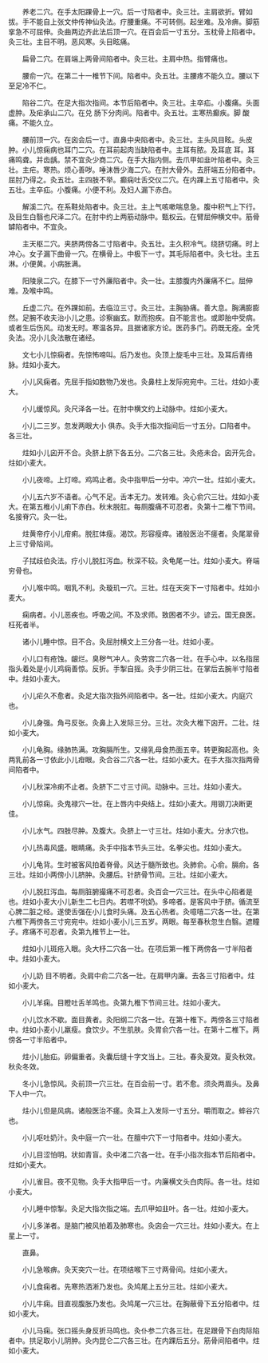 <!-- { "loadSidebar": true } -->
　　养老二穴。在手太阳踝骨上一穴。后一寸陷者中。灸三壮。主肩欲折。臂如拔。手不能自上张文仲传神仙灸法。疗腰重痛。不可转侧。起坐难。及冷痹。脚筋挛急不可屈伸。灸曲两边齐此法后顶一穴。在百会后一寸五分。玉枕骨上陷者中。灸三壮。主目不明。恶风寒。头目眩痛。

　　扁骨二穴。在肩端上两骨间陷者中。灸三壮。主肩中热。指臂痛也。

　　腰俞一穴。在第二十一椎节下间。陷者中。灸五壮。主腰疼不能久立。腰以下至足冷不仁。

　　陷谷二穴。在足大指次指间。本节后陷者中。灸三壮。主卒疝。小腹痛。头面虚肿。及疟承山二穴。在兑 肠下分肉间。陷者中。灸五壮。主寒热癫疾。脚 酸痛。不能久立。

　　腰前顶一穴。在囟会后一寸。直鼻中央陷者中。灸三壮。主头风目眩。头皮肿。小儿惊痫病也耳门二穴。在耳前起肉当缺陷者中。主耳有脓。及耳底 耳。耳痛鸣聋。并齿龋。禁不宜灸少商二穴。在手大指内侧。去爪甲如韭叶陷者中。灸三壮。主疟。寒热。烦心善哕。唾沫唇少海二穴。在肘大骨外。去肝端五分陷者中。屈肘乃得之。灸五壮。主四肢不举。癫痫吐舌交仪二穴。在内踝上五寸陷者中。灸五壮。主卒疝。小腹痛。小便不利。及妇人漏下赤白。

　　解溪二穴。在系鞋处陷者中。灸三壮。主上气咳嗽喘息急。腹中积气上下行。及目生白翳也尺泽二穴。在肘中约上两筋动脉中。甄权云。在臂屈伸横文中。筋骨罅陷者中。不宜灸。

　　主天枢二穴。夹脐两傍各二寸陷者中。灸五壮。主久积冷气。绕脐切痛。时上冲心。女子漏下曲骨一穴。在横骨上。中极下一寸。其毛际陷者中。灸七壮。主五淋。小便黄。小病胀满。

　　阳陵泉二穴。在膝下一寸外廉陷者中。灸一壮。主膝腹内外廉痛不仁。屈伸难。及喉中鸣。

　　丘虚二穴。在外踝如前。去临泣三寸。灸三壮。主胸胁痛。善大息。胸满膨膨然。足腕不收夫治小儿之患。诊察幽玄。默而抱疾。自不能言也。或即胎中受病。或者生后伤风。动发无时。寒温各异。且据诸家方论。医药多门。药既无痊。全凭灸法。况小儿灸法散在诸经。

　　文七小儿惊痫者。先惊怖啼叫。后乃发也。灸顶上旋毛中三壮。及耳后青络脉。炷如小麦大。

　　小儿风痫者。先屈手指如数物乃发也。灸鼻柱上发际宛宛中。三壮。炷如小麦大。

　　小儿缓惊风。灸尺泽各一壮。在肘中横文约上动脉中。炷如小麦大。

　　小儿二三岁。忽发两眼大小 俱赤。灸手大指次指间后一寸五分。口陷者中。各三壮。

　　炷如小儿囟开不合。灸脐上脐下各五分。二穴各三壮。灸疮未合。囟开先合。炷如小麦大。

　　小儿夜啼。上灯啼。鸡鸣止者。灸中指甲后一分中。冲穴一壮。炷如小麦大。

　　小儿五六岁不语者。心气不足。舌本无力。发转难。灸心俞穴三壮。炷如小麦大。在第五椎小儿痢下赤白。秋末脱肛。每厕腹痛不可忍者。灸第十二椎下节间。名接脊穴。灸一壮。

　　炷黄帝疗小儿疳痢。脱肛体瘦。渴饮。形容瘦瘁。诸般医治不瘥者。灸尾翠骨上三寸骨陷间。

　　子拭歧伯灸法。疗小儿脱肛泻血。秋深不较。灸龟尾一壮。炷如小麦大。脊端穷骨也。

　　小儿喉中鸣。咽乳不利。灸璇玑一穴。三壮。炷在天突下一寸陷者中。炷如小麦大。

　　痫病者。小儿恶疾也。呼吸之间。不及求师。致困者不少。谚云。国无良医。枉死者半。

　　诸小儿睡中惊。目不合。灸屈肘横文上三分各一壮。炷如小麦。

　　小儿口有疮蚀。龈烂。臭秽气冲人。灸劳宫二穴各一壮。在手心中。以名指屈指头着处是小儿鸡痫善惊。反折。手掣自摇。灸手少阴三壮。在掌后去腕半寸陷者中。炷如小麦大。

　　小儿疟久不愈者。灸足大指次指外间陷者中。各一壮。炷如小麦大。内庭穴也。

　　小儿身强。角弓反张。灸鼻上入发际三分。三壮。次灸大椎下囟开。二壮。炷如小麦大。

　　小儿龟胸。缘肺热满。攻胸膈所生。又缘乳母食热面五辛。转更胸起高也。灸两乳前各一寸依此小儿疳眼。灸合谷二穴各一壮。炷如小麦大。在手大指次指两骨间陷者中。

　　小儿秋深冷痢不止者。灸脐下二寸三寸间。动脉中。三壮。炷如小麦大。

　　小儿惊痫。灸鬼禄穴一壮。在上唇内中央结上。炷如小麦大。用钢刀决断更佳。

　　小儿水气。四肢尽肿。及腹大。灸脐上一寸三壮。炷如小麦大。分水穴也。

　　小儿热毒风盛。眼睛痛。灸手中指本节头三壮。名拳尖也。炷如小麦大。

　　小儿龟背。生时被客风拍着脊骨。风达于髓所致也。灸肺俞。心俞。膈俞。各三壮。炷如小两傍小儿脐肿。灸腰后。针脐骨节间。三壮。炷如小麦大。

　　小儿脱肛泻血。每厕脏腑撮痛不可忍者。灸百会一穴三壮。在头中心陷者是也。炷如小麦大小儿新生二七日内。若噤不吮奶。多啼者。是客风中于脐。循流至心脾二脏之经。遂使舌强在小儿食时头痛。及五心热者。灸噫嘻二穴各一壮。在第六椎下两傍各三寸宛宛中。炷如小麦小儿三五岁。两眼。每至春秋忽生白翳。遮瞳子。疼痛不可忍者。灸第九椎节上一壮。

　　炷如小儿斑疮入眼。灸大杼二穴各一壮。在项后第一椎下两傍各一寸半陷者中。炷如小麦大。

　　小儿奶 目不明者。灸肩中俞二穴各一壮。在肩甲内廉。去各三寸陷者中。炷如小麦大。

　　小儿羊痫。目瞪吐舌羊鸣也。灸第九椎下节间三壮。炷如小麦大。

　　小儿饮水不歇。面目黄者。灸阳纲二穴各一壮。在第十椎下。两傍各三寸陷者中。炷如小麦小儿羸瘦。食饮少。不生肌肤。灸胃俞穴各一壮。在第十二椎下。两傍各一寸半陷者中。

　　炷小儿胎疝。卵偏重者。灸囊后缝十字文当上。三壮。春灸夏效。夏灸秋效。秋灸冬效。

　　冬小儿急惊风。灸前顶一穴三壮。在百会前一寸。若不愈。须灸两眉头。及鼻下人中一穴。

　　炷小儿但是风病。诸般医治不瘥。灸耳上入发际一寸五分。嚼而取之。蟀谷穴也。

　　小儿呕吐奶汁。灸中庭一穴一壮。在膻中穴下一寸陷者中。炷如小麦大。

　　小儿目涩怕明。状如青盲。灸中渚二穴各一壮。在手小指次指本节后陷者中。炷如小麦大。

　　小儿雀目。夜不见物。灸手大指甲后一寸。内廉横文头白肉际。各一壮。炷如小麦大。

　　小儿睡中惊掣。灸足大指次指之端。去爪甲如韭叶。各一壮。炷如小麦大。

　　小儿多涕者。是脑门被风拍着及肺寒也。灸囟会一穴三壮。炷如小麦大。在上星上一寸。

　　直鼻。

　　小儿急喉痹。灸天突穴一壮。在项结喉下三寸两骨间。炷如小麦大。

　　小儿食痫者。先寒热洒淅乃发也。灸鸠尾上五分三壮。炷如小麦大。

　　小儿牛痫。目直视腹胀乃发也。灸鸠尾一穴三壮。在胸蔽骨下五分陷者中。炷如小麦大。

　　小儿马痫。张口摇头身反折马鸣也。灸仆参二穴各三壮。在足跟骨下白肉际陷者中。拱足取小儿阴肿。灸内昆仑二穴各三壮。在内踝后五分。筋骨间陷者中。炷如小麦大。

　　
